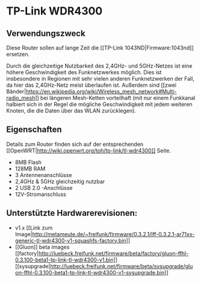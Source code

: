 # TP-Link WDR4300

## Verwendungszweck


Diese Router sollen auf lange Zeit die [[TP-Link 1043ND|Firmware:1043nd]] ersetzen.

Durch die gleichzeitige Nutzbarkeit des 2,4GHz- und 5GHz-Netzes ist eine höhere Geschwindigkeit des Funknetzwerkes möglich. Dies ist insbesondere in Regionen mit sehr vielen anderen Funknetzwerken der Fall, da hier das 2,4GHz-Netz meist überlaufen ist. Außerdem sind [[zwei Bänder|https://en.wikipedia.org/wiki/Wireless_mesh_network#Multi-radio_mesh]] bei längeren Mesh-Ketten vorteilhaft (mit nur einem Funkkanal halbiert sich in der Regel die mögliche Geschwindigkeit mit jedem weiteren Knoten, die die Daten über das WLAN zurücklegen).

## Eigenschaften

Details zum Router finden sich auf der entsprechenden [[OpenWRT|http://wiki.openwrt.org/toh/tp-link/tl-wdr4300]] Seite.

* 8MB Flash
* 128MB RAM
* 3 Antennenanschlüsse
* 2,4GHz & 5GHz gleichzeitig nutzbar
* 2 USB 2.0 -Anschlüsse
* 12V-Stromanschluss

## Unterstützte Hardwarerevisionen:

* v1.x [[Link zum Image|http://metameute.de/~freifunk/firmware/0.3.2.1/lff-0.3.2.1-ar71xx-generic-tl-wdr4300-v1-squashfs-factory.bin]]
* [[Gluon]] beta images [[factory|http://luebeck.freifunk.net/firmware/beta/factory/gluon-ffhl-0.3.100-beta1-tp-link-tl-wdr4300-v1.bin]] [[sysupgrade|http://luebeck.freifunk.net/firmware/beta/sysupgrade/gluon-ffhl-0.3.100-beta1-tp-link-tl-wdr4300-v1-sysupgrade.bin]]
